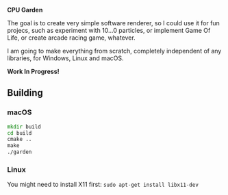**CPU Garden**

The goal is to create very simple software renderer, so I could use it for fun projecs, such as experiment with 10...0 particles, or implement Game Of Life, or create arcade racing game, whatever.

I am going to make everything from scratch, completely independent of any libraries, for Windows, Linux and macOS.

**Work In Progress!**

## Building

### macOS

```cmd
mkdir build
cd build
cmake ..
make
./garden
```
### Linux

You might need to install X11 first:
```sudo apt-get install libx11-dev```
